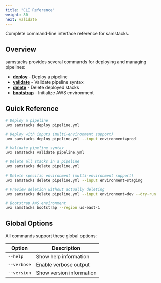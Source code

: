 ```yaml
---
title: "CLI Reference"
weight: 80
next: validate
---
```


Complete command-line interface reference for samstacks.

## Overview

samstacks provides several commands for deploying and managing pipelines:

- **[deploy](deploy)** - Deploy a pipeline
- **[validate](validate)** - Validate pipeline syntax  
- **[delete](delete)** - Delete deployed stacks
- **[bootstrap](bootstrap)** - Initialize AWS environment

## Quick Reference

```bash
# Deploy a pipeline
uvx samstacks deploy pipeline.yml

# Deploy with inputs (multi-environment support)
uvx samstacks deploy pipeline.yml --input environment=prod

# Validate pipeline syntax
uvx samstacks validate pipeline.yml

# Delete all stacks in a pipeline
uvx samstacks delete pipeline.yml

# Delete specific environment (multi-environment support)
uvx samstacks delete pipeline.yml --input environment=staging

# Preview deletion without actually deleting
uvx samstacks delete pipeline.yml --input environment=dev --dry-run

# Bootstrap AWS environment
uvx samstacks bootstrap --region us-east-1
```

## Global Options

All commands support these global options:

| Option | Description |
|--------|-------------|
| `--help` | Show help information |
| `--verbose` | Enable verbose output |
| `--version` | Show version information |
